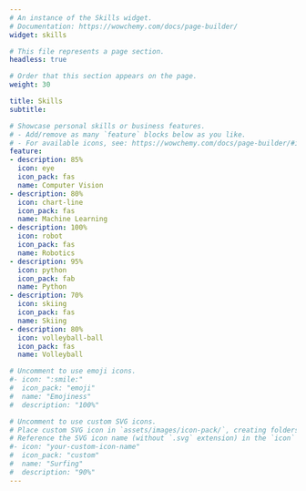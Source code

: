 ```yaml
---
# An instance of the Skills widget.
# Documentation: https://wowchemy.com/docs/page-builder/
widget: skills

# This file represents a page section.
headless: true

# Order that this section appears on the page.
weight: 30

title: Skills
subtitle:

# Showcase personal skills or business features.
# - Add/remove as many `feature` blocks below as you like.
# - For available icons, see: https://wowchemy.com/docs/page-builder/#icons
feature:
- description: 85%
  icon: eye
  icon_pack: fas
  name: Computer Vision
- description: 80%
  icon: chart-line
  icon_pack: fas
  name: Machine Learning
- description: 100%
  icon: robot
  icon_pack: fas
  name: Robotics
- description: 95%
  icon: python
  icon_pack: fab
  name: Python
- description: 70%
  icon: skiing
  icon_pack: fas
  name: Skiing
- description: 80%
  icon: volleyball-ball
  icon_pack: fas
  name: Volleyball

# Uncomment to use emoji icons.
#- icon: ":smile:"
#  icon_pack: "emoji"
#  name: "Emojiness"
#  description: "100%"  

# Uncomment to use custom SVG icons.
# Place custom SVG icon in `assets/images/icon-pack/`, creating folders if necessary.
# Reference the SVG icon name (without `.svg` extension) in the `icon` field.
#- icon: "your-custom-icon-name"
#  icon_pack: "custom"
#  name: "Surfing"
#  description: "90%"
---
```

